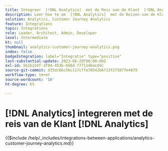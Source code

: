 ```yaml
---
title: Integreer  [!DNL Analytics]  met de Reis van de Klant  [!DNL Analytics]
description: Leer hoe te om  [!DNL Analytics]  met de Reizen van de Klant  [!DNL Analytics] te integreren.
solution: Analytics, Customer Journey Analytics
feature: Integrations
topic: Integrations
role: Leader, Architect, Admin, Developer
level: Intermediate
kt: null
thumbnail: analytics-customer-journey-analytics.png
index: false
badgeIntegration: label="Integratie" type="positive"
last-substantial-update: 2023-06-29T00:00:00Z
exl-id: 5b1b224f-3f0d-453b-b68d-77711d6acddc
source-git-commit: d35dc06c56c117cffe70542b6713f275877e4879
workflow-type: tm+mt
source-wordcount: '16'
ht-degree: 6%

---
```


# [!DNL Analytics] integreren met de reis van de Klant [!DNL Analytics]

{{$include /help/_includes/integrations-between-applications/analytics-customer-journey-analytics.md}}
